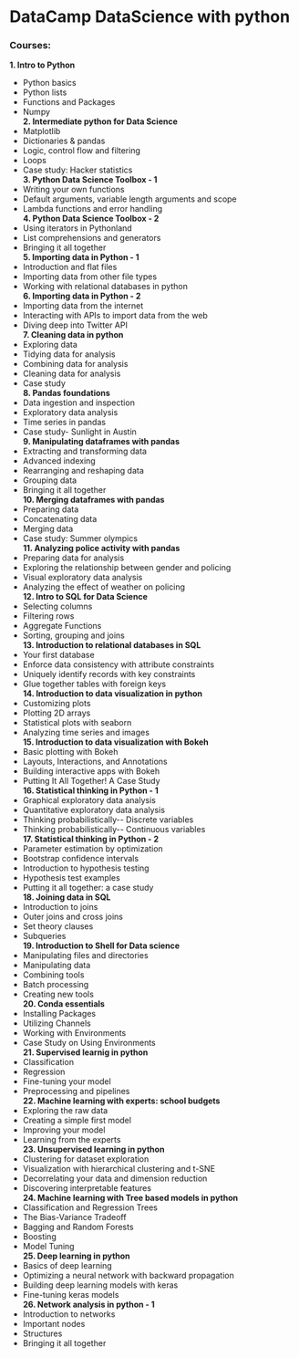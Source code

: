# DataCamp DataScience with python 
### Courses:
**1. Intro to Python**
  - Python basics
  - Python lists
  - Functions and Packages
  - Numpy  
**2. Intermediate python for Data Science**
  - Matplotlib
  - Dictionaries & pandas
  - Logic, control flow and filtering
  - Loops
  - Case study: Hacker statistics  
**3. Python Data Science Toolbox - 1**
  - Writing your own functions
  - Default arguments, variable length arguments and scope
  - Lambda functions and error handling  
**4. Python Data Science Toolbox - 2**
  - Using iterators in Pythonland
  - List comprehensions and generators
  - Bringing it all together  
**5. Importing data in Python - 1**
  - Introduction and flat files
  - Importing data from other file types
  - Working with relational databases in python  
**6. Importing data in Python - 2**
  - Importing data from the internet
  - Interacting with APIs to import data from the web
  - Diving deep into Twitter API  
**7. Cleaning data in python**
  - Exploring data
  - Tidying data for analysis
  - Combining data for analysis
  - Cleaning data for analysis
  - Case study  
**8. Pandas foundations**
  - Data ingestion and inspection
  - Exploratory data analysis
  - Time series in pandas
  - Case study- Sunlight in Austin  
**9. Manipulating dataframes with pandas**
  - Extracting and transforming data
  - Advanced indexing
  - Rearranging and reshaping data
  - Grouping data
  - Bringing it all together  
**10. Merging dataframes with pandas**
  - Preparing data
  - Concatenating data
  - Merging data
  - Case study: Summer olympics  
**11. Analyzing police activity with pandas**
  - Preparing data for analysis
  - Exploring the relationship between gender and policing
  - Visual exploratory data analysis
  - Analyzing the effect of weather on policing  
**12. Intro to SQL for Data Science**
  - Selecting columns
  - Filtering rows
  - Aggregate Functions
  - Sorting, grouping and joins  
**13. Introduction to relational databases in SQL**
  - Your first database
  - Enforce data consistency with attribute constraints
  - Uniquely identify records with key constraints
  - Glue together tables with foreign keys  
**14. Introduction to data visualization in python**
  - Customizing plots
  - Plotting 2D arrays
  - Statistical plots with seaborn
  - Analyzing time series and images  
**15. Introduction to data visualization with Bokeh**
  - Basic plotting with Bokeh
  - Layouts, Interactions, and Annotations
  - Building interactive apps with Bokeh
  - Putting It All Together! A Case Study  
**16. Statistical thinking in Python - 1**
  - Graphical exploratory data analysis
  - Quantitative exploratory data analysis
  - Thinking probabilistically-- Discrete variables
  - Thinking probabilistically-- Continuous variables  
**17. Statistical thinking in Python - 2**
  - Parameter estimation by optimization
  - Bootstrap confidence intervals
  - Introduction to hypothesis testing
  - Hypothesis test examples
  - Putting it all together: a case study  
**18. Joining data in SQL**
  - Introduction to joins
  - Outer joins and cross joins
  - Set theory clauses
  - Subqueries  
**19. Introduction to Shell for Data science**
  - Manipulating files and directories
  - Manipulating data
  - Combining tools
  - Batch processing
  - Creating new tools  
**20. Conda essentials**
  - Installing Packages
  - Utilizing Channels
  - Working with Environments
  - Case Study on Using Environments  
**21. Supervised learnig in python**
  - Classification
  - Regression
  - Fine-tuning your model
  - Preprocessing and pipelines  
**22. Machine learning with experts: school budgets**
  - Exploring the raw data
  - Creating a simple first model
  - Improving your model
  - Learning from the experts  
**23. Unsupervised learning in python**
  - Clustering for dataset exploration
  - Visualization with hierarchical clustering and t-SNE
  - Decorrelating your data and dimension reduction
  - Discovering interpretable features  
**24. Machine learning with Tree based models in python**
  - Classification and Regression Trees
  - The Bias-Variance Tradeoff
  - Bagging and Random Forests
  - Boosting
  - Model Tuning  
**25. Deep learning in python**
  - Basics of deep learning
  - Optimizing a neural network with backward propagation
  - Building deep learning models with keras
  - Fine-tuning keras models  
**26. Network analysis in python - 1**
  - Introduction to networks
  - Important nodes
  - Structures
  - Bringing it all together  
